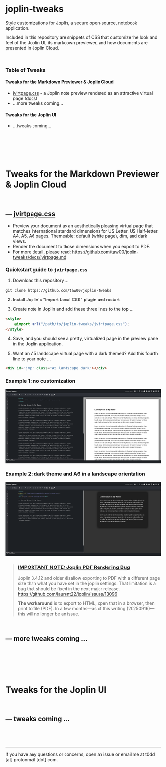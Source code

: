 # joplin-tweaks

Style customizations for [Joplin](https://joplinapp.org/), a secure
open-source, notebook application.

Included in this repository are snippets of CSS that customize the look and
feel of the Joplin UI, its markdown previewer, and how documents are presented
in Joplin Cloud.

&ZeroWidthSpace;

### Table of Tweaks

#### Tweaks for the Markdown Previewer & Joplin Cloud

- [jvirtpage.css](#jvirtpagecss) - a Joplin note preview rendered as an
  attractive virtual page ([docs](docs/jvirtpage.md))
- …more tweaks coming…

#### Tweaks for the Joplin UI

- …tweaks coming…

&ZeroWidthSpace;

&ZeroWidthSpace;

&ZeroWidthSpace;

# Tweaks for the Markdown Previewer & Joplin Cloud

&ZeroWidthSpace;

## — [jvirtpage.css](jvirtpage.css)

- Preview your document as an aesthetically pleasing virtual page that
  matches international standard dimensions for US Letter, US Half-letter, A4,
  A5, A6 pages. Themeable: default (white page), dim, and dark views.
- Render the document to those dimensions when you export to PDF.
- For more detail, please read:
  https://github.com/taw00/joplin-tweaks/docs/jvirtpage.md

### Quickstart guide to `jvirtpage.css`

1. Download this repository …

`git clone https://github.com/taw00/joplin-tweaks`

2. Install Joplin's "Import Local CSS" plugin and restart

3. Create note in Joplin and add these three lines to the top …

```html
<style>
    @import url("/path/to/joplin-tweaks/jvirtpage.css");
</style>
```

4. Save, and you should see a pretty, virtualized page in the preview pane in
   the Joplin application.

5. Want an A5 landscape virtual page with a dark themed? Add this fourth line
   to your note …

```html
<div id="jvp" class="A5 landscape dark"></div>
```

### Example 1: no customization

![jvirtpage-default-us-letter](images/jvirtpage-default-us-letter.png)

### Example 2: dark theme and A6 in a landscape orientation
![jvirtpage-dark-a6-landscape](images/jvirtpage-dark-a6-landscape.png)

> ### [IMPORTANT NOTE: Joplin PDF Rendering Bug](https://github.com/laurent22/joplin/issues/13096)
> 
> Joplin 3.4.12 and older disallow exporting to PDF with a different page size
> than what you have set in the joplin settings. That limitation is a bug that
> should be fixed in the next major release.
> https://github.com/laurent22/joplin/issues/13096
>
> **The workaround** is to export to HTML, open that in a browser, then print
> to file (PDF). In a few months—as of this writing (20250916)—this will
> no longer be an issue.

&ZeroWidthSpace;

## — more tweaks coming …

&ZeroWidthSpace;

&ZeroWidthSpace;

&ZeroWidthSpace;

# Tweaks for the Joplin UI

&ZeroWidthSpace;

## — tweaks coming …

&ZeroWidthSpace;

&ZeroWidthSpace;

--- 

If you have any questions or concerns, open an issue or email me at t0dd [at]
protonmail [dot] com.

